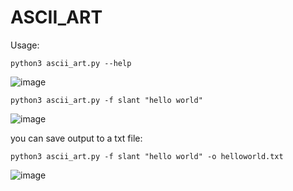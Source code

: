 # ASCII_ART

Usage:
```
python3 ascii_art.py --help
```


![image](https://github.com/c1ph3rm4st3r/ASCII_ART/assets/66146701/66c85d49-2fd9-468b-9742-0e6ffc32de27)

```
python3 ascii_art.py -f slant "hello world" 
```

![image](https://github.com/c1ph3rm4st3r/ASCII_ART/assets/66146701/3ff9e06e-304e-49ed-a8b8-b7ca5abc7322)

you can save output to a txt file:

```
python3 ascii_art.py -f slant "hello world" -o helloworld.txt
```


![image](https://github.com/c1ph3rm4st3r/ASCII_ART/assets/66146701/c674b287-0153-45b2-97d4-f63fde93af6c)
